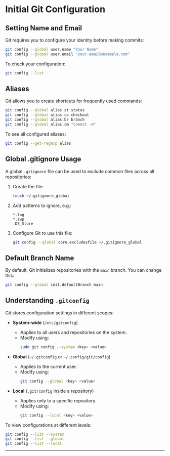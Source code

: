 # Initial Git Configuration

## Setting Name and Email

Git requires you to configure your identity before making commits:

```sh
git config --global user.name "Your Name"
git config --global user.email "your.email@example.com"
```

To check your configuration:

```sh
git config --list
```

## Aliases

Git allows you to create shortcuts for frequently used commands:

```sh
git config --global alias.st status
git config --global alias.co checkout
git config --global alias.br branch
git config --global alias.cm "commit -m"
```

To see all configured aliases:

```sh
git config --get-regexp alias
```

## Global .gitignore Usage

A global `.gitignore` file can be used to exclude common files across all repositories:

1. Create the file:
   ```sh
   touch ~/.gitignore_global
   ```
2. Add patterns to ignore, e.g.:
   ```
   *.log
   *.swp
   .DS_Store
   ```
3. Configure Git to use this file:
   ```sh
   git config --global core.excludesfile ~/.gitignore_global
   ```

## Default Branch Name

By default, Git initializes repositories with the `main` branch. You can change this:

```sh
git config --global init.defaultBranch main
```

## Understanding `.gitconfig`

Git stores configuration settings in different scopes:

- **System-wide** (`/etc/gitconfig`)
  - Applies to all users and repositories on the system.
  - Modify using:
    ```sh
    sudo git config --system <key> <value>
    ```

- **Global** (`~/.gitconfig` or `~/.config/git/config`)
  - Applies to the current user.
  - Modify using:
    ```sh
    git config --global <key> <value>
    ```

- **Local** (`.git/config` inside a repository)
  - Applies only to a specific repository.
  - Modify using:
    ```sh
    git config --local <key> <value>
    ```

To view configurations at different levels:

```sh
git config --list --system
git config --list --global
git config --list --local 
```

---
